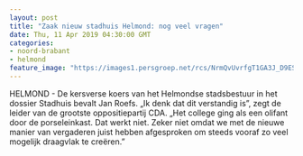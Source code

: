 ```yaml
---
layout: post
title: "Zaak nieuw stadhuis Helmond: nog veel vragen"
date: Thu, 11 Apr 2019 04:30:00 GMT
categories: 
- noord-brabant 
- helmond 
feature_image: "https://images1.persgroep.net/rcs/NrmQvUvrfgT1GA3J_D9ESWSCfXM/diocontent/73769415/_fitwidth/400/?appId=21791a8992982cd8da851550a453bd7f&quality=0.7"
---
```


HELMOND - De kersverse koers van het Helmondse stadsbestuur in het dossier Stadhuis bevalt Jan Roefs. „Ik denk dat dit verstandig is”, zegt de leider van de grootste oppositiepartij CDA. „Het college ging als een olifant door de porseleinkast. Dat werkt niet. Zeker niet omdat we met de nieuwe manier van vergaderen juist hebben afgesproken om steeds vooraf zo veel mogelijk draagvlak te creëren.”
